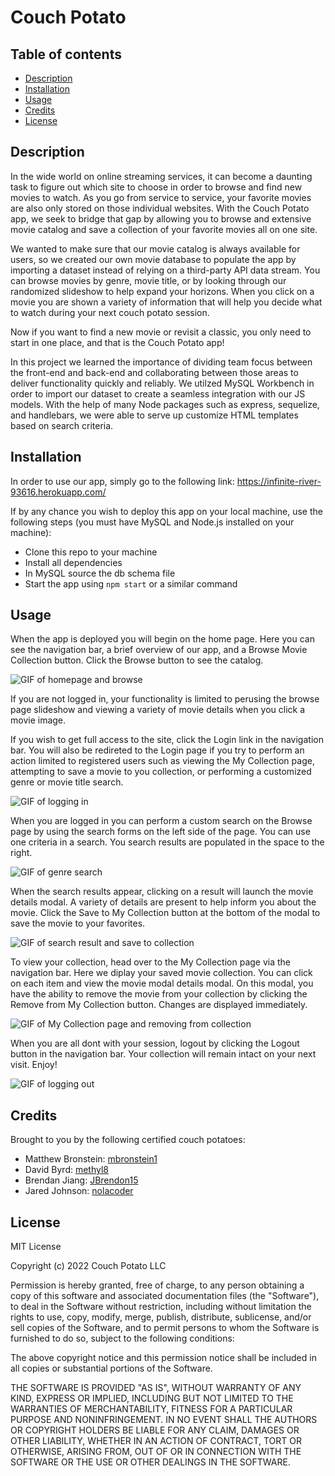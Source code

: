 # Couch Potato 

## Table of contents
- [Description](#description)
- [Installation](#installation)
- [Usage](#usage)
- [Credits](#credits)
- [License](#license)


## Description

In the wide world on online streaming services, it can become a daunting task to figure out which site to choose in order to browse and find new movies to watch. As you go from service to service, your favorite movies are also only stored on those individual websites. With the Couch Potato app, we seek to bridge that gap by allowing you to browse and extensive movie catalog and save a collection of your favorite movies all on one site. 

We wanted to make sure that our movie catalog is always available for users, so we created our own movie database to populate the app by importing a dataset instead of relying on a third-party API data stream. You can browse movies by genre, movie title, or by looking through our randomized slideshow to help expand your horizons. When you click on a movie you are shown a variety of information that will help you decide what to watch during your next couch potato session. 

Now if you want to find a new movie or revisit a classic, you only need to start in one place, and that is the Couch Potato app!

In this project we learned the importance of dividing team focus between the front-end and back-end and collaborating between those areas to deliver functionality quickly and reliably. We utilzed MySQL Workbench in order to import our dataset to create a seamless integration with our JS models. With the help of many Node packages such as express, sequelize, and handlebars, we were able to serve up customize HTML templates based on search criteria.

## Installation

In order to use our app, simply go to the following link: https://infinite-river-93616.herokuapp.com/

If by any chance you wish to deploy this app on your local machine, use the following steps (you must have MySQL and Node.js installed on your machine):
- Clone this repo to your machine
- Install all dependencies
- In MySQL source the db schema file
- Start the app using `npm start` or a similar command

## Usage

When the app is deployed you will begin on the home page. Here you can see the navigation bar, a brief overview of our app, and a Browse Movie Collection button. Click the Browse button to see the catalog.

![GIF of homepage and browse](./assets/Home%20gif.gif)

If you are not logged in, your functionality is limited to perusing the browse page slideshow and viewing a variety of movie details when you click a movie image.

If you wish to get full access to the site, click the Login link in the navigation bar. You will also be redireted to the Login page if you try to perform an action limited to registered users such as viewing the My Collection page, attempting to save a movie to you collection, or performing a customized genre or movie title search. 

![GIF of logging in](./assets/Login%20gif.gif)

When you are logged in you can perform a custom search on the Browse page by using the search forms on the left side of the page. You can use one criteria in a search. You search results are populated in the space to the right.

![GIF of genre search](./assets/Genre%20search%20gif.gif)

When the search results appear, clicking on a result will launch the movie details modal. A variety of details are present to help inform you about the movie. Click the Save to My Collection button at the bottom of the modal to save the movie to your favorites.

![GIF of search result and save to collection](./assets/Save%20to%20favorites.gif)

To view your collection, head over to the My Collection page via the navigation bar. Here we diplay your saved movie collection. You can click on each item and view the movie modal details modal. On this modal, you have the ability to remove the movie from your collection by clicking the Remove from My Collection button. Changes are displayed immediately.

![GIF of My Collection page and removing from collection](./assets/Collection.gif)

When you are all dont with your session, logout by clicking the Logout button in the navigation bar. Your collection will remain intact on your next visit. Enjoy!

![GIF of logging out](./assets/Logout.gif)


## Credits

Brought to you by the following certified couch potatoes:

- Matthew Bronstein: [mbronstein1](https://github.com/mbronstein1)
- David Byrd: [methyl8](https://github.com/methyl8)
- Brendan Jiang: [JBrendon15](https://github.com/JBrendon15)
- Jared Johnson: [nolacoder](https://github.com/nolacoder)

## License

MIT License

Copyright (c) 2022 Couch Potato LLC

Permission is hereby granted, free of charge, to any person obtaining a copy
of this software and associated documentation files (the "Software"), to deal
in the Software without restriction, including without limitation the rights
to use, copy, modify, merge, publish, distribute, sublicense, and/or sell
copies of the Software, and to permit persons to whom the Software is
furnished to do so, subject to the following conditions:

The above copyright notice and this permission notice shall be included in all
copies or substantial portions of the Software.

THE SOFTWARE IS PROVIDED "AS IS", WITHOUT WARRANTY OF ANY KIND, EXPRESS OR
IMPLIED, INCLUDING BUT NOT LIMITED TO THE WARRANTIES OF MERCHANTABILITY,
FITNESS FOR A PARTICULAR PURPOSE AND NONINFRINGEMENT. IN NO EVENT SHALL THE
AUTHORS OR COPYRIGHT HOLDERS BE LIABLE FOR ANY CLAIM, DAMAGES OR OTHER
LIABILITY, WHETHER IN AN ACTION OF CONTRACT, TORT OR OTHERWISE, ARISING FROM,
OUT OF OR IN CONNECTION WITH THE SOFTWARE OR THE USE OR OTHER DEALINGS IN THE
SOFTWARE.
